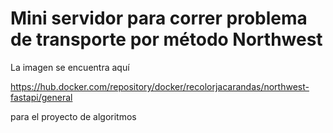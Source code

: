 # Mini servidor para correr problema de transporte por método Northwest

La imagen se encuentra aquí

https://hub.docker.com/repository/docker/recolorjacarandas/northwest-fastapi/general

para el proyecto de algoritmos

